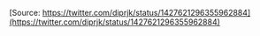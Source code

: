 [Source: https://twitter.com/diprjk/status/1427621296355962884](https://twitter.com/diprjk/status/1427621296355962884)
